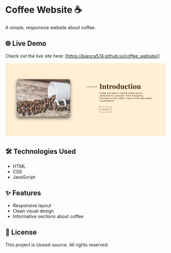 # Coffee Website ☕️

A simple, responsive website about coffee.

## 🌐 Live Demo

Check out the live site here: [https://bianca574.github.io/coffee_website/]

![Coffee Website](images/screenshot.jpg)

## 🛠️ Technologies Used

- HTML
- CSS
- JavaScript

## ✨ Features

- Responsive layout
- Clean visual design
- Informative sections about coffee

## 📄 License

This project is closed-source. All rights reserved.

